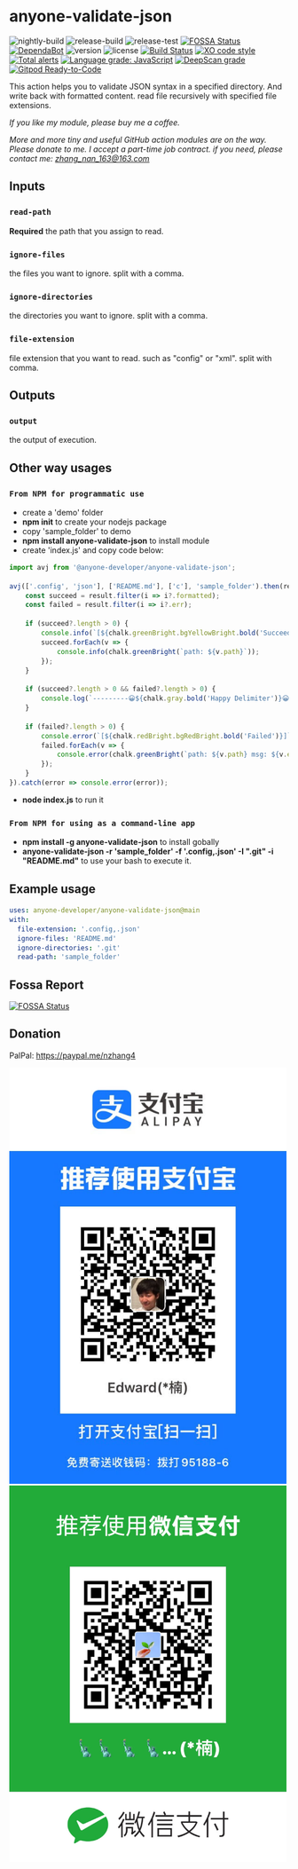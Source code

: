 # anyone-validate-json

![nightly-build](https://github.com/anyone-developer/anyone-validate-json/workflows/nightly-build/badge.svg)
![release-build](https://github.com/anyone-developer/anyone-validate-json/workflows/release-build/badge.svg)
![release-test](https://github.com/anyone-developer/anyone-validate-json/workflows/release-test/badge.svg)
[![FOSSA Status](https://app.fossa.com/api/projects/custom%2B21065%2Fgit%40github.com%3Aanyone-developer%2Fanyone-validate-json.git.svg?type=small)](https://app.fossa.com/projects/custom%2B21065%2Fgit%40github.com%3Aanyone-developer%2Fanyone-validate-json.git?ref=badge_small)
[![DependaBot](https://badgen.net/github/dependabot/anyone-developer/anyone-validate-json)](https://github.com/anyone-developer/anyone-validate-json/network/updates)
![version](https://badgen.net/npm/v/@anyone-developer/anyone-validate-json)
![license](https://badgen.net/github/license/anyone-developer/anyone-validate-json)
[![Build Status](https://travis-ci.org/anyone-developer/anyone-validate-json.svg?branch=main)](https://travis-ci.org/anyone-developer/anyone-validate-json)
[![XO code style](https://badgen.net/xo/status/chalk)](https://github.com/xojs/xo)
[![Total alerts](https://img.shields.io/lgtm/alerts/g/anyone-developer/anyone-validate-json.svg?logo=lgtm&logoWidth=18)](https://lgtm.com/projects/g/anyone-developer/anyone-validate-json/alerts/)
[![Language grade: JavaScript](https://img.shields.io/lgtm/grade/javascript/g/anyone-developer/anyone-validate-json.svg?logo=lgtm&logoWidth=18)](https://lgtm.com/projects/g/anyone-developer/anyone-validate-json/context:javascript)
[![DeepScan grade](https://deepscan.io/api/teams/11532/projects/14440/branches/269275/badge/grade.svg)](https://deepscan.io/dashboard#view=project&tid=11532&pid=14440&bid=269275)
[![Gitpod Ready-to-Code](https://img.shields.io/badge/Gitpod-ready--to--code-blue?logo=gitpod)](https://gitpod.io/#https://github.com/anyone-developer/anyone-validate-json)

This action helps you to validate JSON syntax in a specified directory. And write back with formatted content. read file recursively with specified file extensions.

*If you like my module, please buy me a coffee.*

*More and more tiny and useful GitHub action modules are on the way. Please donate to me. I accept a part-time job contract. if you need, please contact me: zhang_nan_163@163.com*

## Inputs

### `read-path`

**Required** the path that you assign to read.

### `ignore-files`

the files you want to ignore. split with a comma.

### `ignore-directories`

the directories you want to ignore. split with a comma.

### `file-extension`

file extension that you want to read. such as "config" or "xml". split with comma.

## Outputs

### `output`

the output of execution.

## Other way usages

### `From NPM for programmatic use`

- create a 'demo' folder
- **npm init** to create your nodejs package
- copy 'sample_folder' to demo
- **npm install anyone-validate-json** to install module
- create 'index.js' and copy code below:

```typescript
import avj from '@anyone-developer/anyone-validate-json';

avj(['.config', 'json'], ['README.md'], ['c'], 'sample_folder').then(result => {
	const succeed = result.filter(i => i?.formatted);
	const failed = result.filter(i => i?.err);

	if (succeed?.length > 0) {
		console.info(`[${chalk.greenBright.bgYellowBright.bold('Succeed')}]`);
		succeed.forEach(v => {
			console.info(chalk.greenBright(`path: ${v.path}`));
		});
	}

	if (succeed?.length > 0 && failed?.length > 0) {
		console.log(`---------😀${chalk.gray.bold('Happy Delimiter')}😀---------`);
	}

	if (failed?.length > 0) {
		console.error(`[${chalk.redBright.bgRedBright.bold('Failed')}]`);
		failed.forEach(v => {
			console.error(chalk.greenBright(`path: ${v.path} msg: ${v.err?.message}`));
		});
	}
}).catch(error => console.error(error));
```

- **node index.js** to run it

### `From NPM for using as a command-line app`

- **npm install -g anyone-validate-json** to install gobally
- **anyone-validate-json -r 'sample_folder' -f '.config,.json' -I ".git" -i "README.md"** to use your bash to execute it.

## Example usage

```yml
uses: anyone-developer/anyone-validate-json@main
with:
  file-extension: '.config,.json'
  ignore-files: 'README.md'
  ignore-directories: '.git'
  read-path: 'sample_folder'
```

## Fossa Report

[![FOSSA Status](https://app.fossa.com/api/projects/custom%2B21065%2Fgit%40github.com%3Aanyone-developer%2Fanyone-validate-json.git.svg?type=large)](https://app.fossa.com/projects/custom%2B21065%2Fgit%40github.com%3Aanyone-developer%2Fanyone-validate-json.git?ref=badge_large)

## Donation

PalPal: https://paypal.me/nzhang4

<img src="https://raw.githubusercontent.com/anyone-developer/anyone-validate-json/main/misc/alipay.JPG" width="500">

<img src="https://raw.githubusercontent.com/anyone-developer/anyone-validate-json/main/misc/webchat_pay.JPG" width="500">


